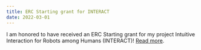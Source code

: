```yaml
---
title: ERC Starting grant for INTERACT
date: 2022-03-01
---
```


I am honored to have received an ERC Starting grant for my project Intuitive Interaction for Robots among Humans (INTERACT)! [Read more](https://www.tudelft.nl/2022/3me/nieuws/erc-grants-for-daniel-tam-and-javier-alonso-mora).
